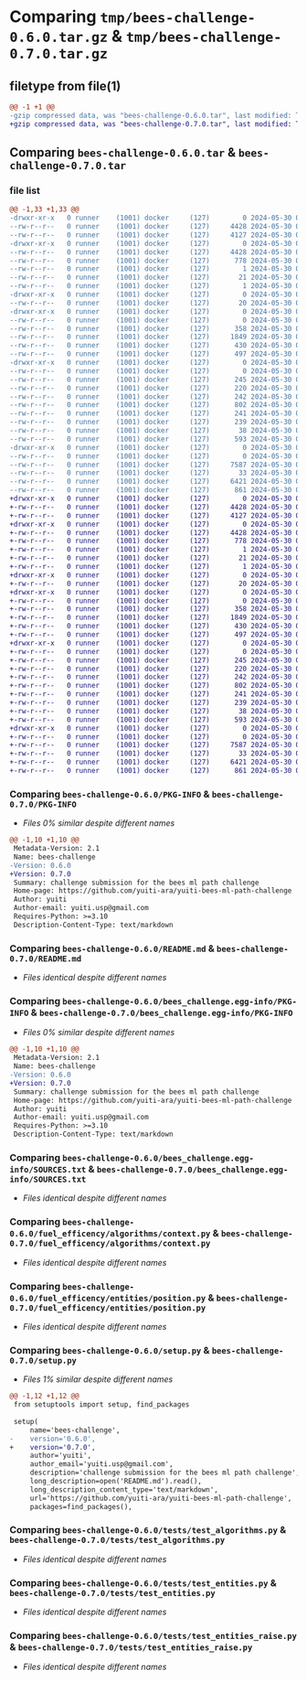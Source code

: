 # Comparing `tmp/bees-challenge-0.6.0.tar.gz` & `tmp/bees-challenge-0.7.0.tar.gz`

## filetype from file(1)

```diff
@@ -1 +1 @@
-gzip compressed data, was "bees-challenge-0.6.0.tar", last modified: Thu May 30 06:10:53 2024, max compression
+gzip compressed data, was "bees-challenge-0.7.0.tar", last modified: Thu May 30 06:13:43 2024, max compression
```

## Comparing `bees-challenge-0.6.0.tar` & `bees-challenge-0.7.0.tar`

### file list

```diff
@@ -1,33 +1,33 @@
-drwxr-xr-x   0 runner    (1001) docker     (127)        0 2024-05-30 06:10:53.595672 bees-challenge-0.6.0/
--rw-r--r--   0 runner    (1001) docker     (127)     4428 2024-05-30 06:10:53.591672 bees-challenge-0.6.0/PKG-INFO
--rw-r--r--   0 runner    (1001) docker     (127)     4127 2024-05-30 06:10:31.000000 bees-challenge-0.6.0/README.md
-drwxr-xr-x   0 runner    (1001) docker     (127)        0 2024-05-30 06:10:53.591672 bees-challenge-0.6.0/bees_challenge.egg-info/
--rw-r--r--   0 runner    (1001) docker     (127)     4428 2024-05-30 06:10:53.000000 bees-challenge-0.6.0/bees_challenge.egg-info/PKG-INFO
--rw-r--r--   0 runner    (1001) docker     (127)      778 2024-05-30 06:10:53.000000 bees-challenge-0.6.0/bees_challenge.egg-info/SOURCES.txt
--rw-r--r--   0 runner    (1001) docker     (127)        1 2024-05-30 06:10:53.000000 bees-challenge-0.6.0/bees_challenge.egg-info/dependency_links.txt
--rw-r--r--   0 runner    (1001) docker     (127)       21 2024-05-30 06:10:53.000000 bees-challenge-0.6.0/bees_challenge.egg-info/top_level.txt
--rw-r--r--   0 runner    (1001) docker     (127)        1 2024-05-30 06:10:53.000000 bees-challenge-0.6.0/bees_challenge.egg-info/zip-safe
-drwxr-xr-x   0 runner    (1001) docker     (127)        0 2024-05-30 06:10:53.591672 bees-challenge-0.6.0/fuel_efficency/
--rw-r--r--   0 runner    (1001) docker     (127)       20 2024-05-30 06:10:53.000000 bees-challenge-0.6.0/fuel_efficency/__init__.py
-drwxr-xr-x   0 runner    (1001) docker     (127)        0 2024-05-30 06:10:53.591672 bees-challenge-0.6.0/fuel_efficency/algorithms/
--rw-r--r--   0 runner    (1001) docker     (127)        0 2024-05-30 06:10:31.000000 bees-challenge-0.6.0/fuel_efficency/algorithms/__init__.py
--rw-r--r--   0 runner    (1001) docker     (127)      358 2024-05-30 06:10:31.000000 bees-challenge-0.6.0/fuel_efficency/algorithms/a_star.py
--rw-r--r--   0 runner    (1001) docker     (127)     1849 2024-05-30 06:10:31.000000 bees-challenge-0.6.0/fuel_efficency/algorithms/context.py
--rw-r--r--   0 runner    (1001) docker     (127)      430 2024-05-30 06:10:31.000000 bees-challenge-0.6.0/fuel_efficency/algorithms/dijkstra.py
--rw-r--r--   0 runner    (1001) docker     (127)      497 2024-05-30 06:10:31.000000 bees-challenge-0.6.0/fuel_efficency/algorithms/path_finding.py
-drwxr-xr-x   0 runner    (1001) docker     (127)        0 2024-05-30 06:10:53.591672 bees-challenge-0.6.0/fuel_efficency/entities/
--rw-r--r--   0 runner    (1001) docker     (127)        0 2024-05-30 06:10:31.000000 bees-challenge-0.6.0/fuel_efficency/entities/__init__.py
--rw-r--r--   0 runner    (1001) docker     (127)      245 2024-05-30 06:10:31.000000 bees-challenge-0.6.0/fuel_efficency/entities/down_hill.py
--rw-r--r--   0 runner    (1001) docker     (127)      220 2024-05-30 06:10:31.000000 bees-challenge-0.6.0/fuel_efficency/entities/node.py
--rw-r--r--   0 runner    (1001) docker     (127)      242 2024-05-30 06:10:31.000000 bees-challenge-0.6.0/fuel_efficency/entities/plateau.py
--rw-r--r--   0 runner    (1001) docker     (127)      802 2024-05-30 06:10:31.000000 bees-challenge-0.6.0/fuel_efficency/entities/position.py
--rw-r--r--   0 runner    (1001) docker     (127)      241 2024-05-30 06:10:31.000000 bees-challenge-0.6.0/fuel_efficency/entities/up_hill.py
--rw-r--r--   0 runner    (1001) docker     (127)      239 2024-05-30 06:10:31.000000 bees-challenge-0.6.0/fuel_efficency/entities/valley.py
--rw-r--r--   0 runner    (1001) docker     (127)       38 2024-05-30 06:10:53.595672 bees-challenge-0.6.0/setup.cfg
--rw-r--r--   0 runner    (1001) docker     (127)      593 2024-05-30 06:10:53.000000 bees-challenge-0.6.0/setup.py
-drwxr-xr-x   0 runner    (1001) docker     (127)        0 2024-05-30 06:10:53.591672 bees-challenge-0.6.0/tests/
--rw-r--r--   0 runner    (1001) docker     (127)        0 2024-05-30 06:10:31.000000 bees-challenge-0.6.0/tests/__init__.py
--rw-r--r--   0 runner    (1001) docker     (127)     7587 2024-05-30 06:10:31.000000 bees-challenge-0.6.0/tests/test_algorithms.py
--rw-r--r--   0 runner    (1001) docker     (127)       33 2024-05-30 06:10:31.000000 bees-challenge-0.6.0/tests/test_ci.py
--rw-r--r--   0 runner    (1001) docker     (127)     6421 2024-05-30 06:10:31.000000 bees-challenge-0.6.0/tests/test_entities.py
--rw-r--r--   0 runner    (1001) docker     (127)      861 2024-05-30 06:10:31.000000 bees-challenge-0.6.0/tests/test_entities_raise.py
+drwxr-xr-x   0 runner    (1001) docker     (127)        0 2024-05-30 06:13:43.745237 bees-challenge-0.7.0/
+-rw-r--r--   0 runner    (1001) docker     (127)     4428 2024-05-30 06:13:43.745237 bees-challenge-0.7.0/PKG-INFO
+-rw-r--r--   0 runner    (1001) docker     (127)     4127 2024-05-30 06:13:24.000000 bees-challenge-0.7.0/README.md
+drwxr-xr-x   0 runner    (1001) docker     (127)        0 2024-05-30 06:13:43.745237 bees-challenge-0.7.0/bees_challenge.egg-info/
+-rw-r--r--   0 runner    (1001) docker     (127)     4428 2024-05-30 06:13:43.000000 bees-challenge-0.7.0/bees_challenge.egg-info/PKG-INFO
+-rw-r--r--   0 runner    (1001) docker     (127)      778 2024-05-30 06:13:43.000000 bees-challenge-0.7.0/bees_challenge.egg-info/SOURCES.txt
+-rw-r--r--   0 runner    (1001) docker     (127)        1 2024-05-30 06:13:43.000000 bees-challenge-0.7.0/bees_challenge.egg-info/dependency_links.txt
+-rw-r--r--   0 runner    (1001) docker     (127)       21 2024-05-30 06:13:43.000000 bees-challenge-0.7.0/bees_challenge.egg-info/top_level.txt
+-rw-r--r--   0 runner    (1001) docker     (127)        1 2024-05-30 06:13:43.000000 bees-challenge-0.7.0/bees_challenge.egg-info/zip-safe
+drwxr-xr-x   0 runner    (1001) docker     (127)        0 2024-05-30 06:13:43.745237 bees-challenge-0.7.0/fuel_efficency/
+-rw-r--r--   0 runner    (1001) docker     (127)       20 2024-05-30 06:13:43.000000 bees-challenge-0.7.0/fuel_efficency/__init__.py
+drwxr-xr-x   0 runner    (1001) docker     (127)        0 2024-05-30 06:13:43.745237 bees-challenge-0.7.0/fuel_efficency/algorithms/
+-rw-r--r--   0 runner    (1001) docker     (127)        0 2024-05-30 06:13:24.000000 bees-challenge-0.7.0/fuel_efficency/algorithms/__init__.py
+-rw-r--r--   0 runner    (1001) docker     (127)      358 2024-05-30 06:13:24.000000 bees-challenge-0.7.0/fuel_efficency/algorithms/a_star.py
+-rw-r--r--   0 runner    (1001) docker     (127)     1849 2024-05-30 06:13:24.000000 bees-challenge-0.7.0/fuel_efficency/algorithms/context.py
+-rw-r--r--   0 runner    (1001) docker     (127)      430 2024-05-30 06:13:24.000000 bees-challenge-0.7.0/fuel_efficency/algorithms/dijkstra.py
+-rw-r--r--   0 runner    (1001) docker     (127)      497 2024-05-30 06:13:24.000000 bees-challenge-0.7.0/fuel_efficency/algorithms/path_finding.py
+drwxr-xr-x   0 runner    (1001) docker     (127)        0 2024-05-30 06:13:43.745237 bees-challenge-0.7.0/fuel_efficency/entities/
+-rw-r--r--   0 runner    (1001) docker     (127)        0 2024-05-30 06:13:24.000000 bees-challenge-0.7.0/fuel_efficency/entities/__init__.py
+-rw-r--r--   0 runner    (1001) docker     (127)      245 2024-05-30 06:13:24.000000 bees-challenge-0.7.0/fuel_efficency/entities/down_hill.py
+-rw-r--r--   0 runner    (1001) docker     (127)      220 2024-05-30 06:13:24.000000 bees-challenge-0.7.0/fuel_efficency/entities/node.py
+-rw-r--r--   0 runner    (1001) docker     (127)      242 2024-05-30 06:13:24.000000 bees-challenge-0.7.0/fuel_efficency/entities/plateau.py
+-rw-r--r--   0 runner    (1001) docker     (127)      802 2024-05-30 06:13:24.000000 bees-challenge-0.7.0/fuel_efficency/entities/position.py
+-rw-r--r--   0 runner    (1001) docker     (127)      241 2024-05-30 06:13:24.000000 bees-challenge-0.7.0/fuel_efficency/entities/up_hill.py
+-rw-r--r--   0 runner    (1001) docker     (127)      239 2024-05-30 06:13:24.000000 bees-challenge-0.7.0/fuel_efficency/entities/valley.py
+-rw-r--r--   0 runner    (1001) docker     (127)       38 2024-05-30 06:13:43.745237 bees-challenge-0.7.0/setup.cfg
+-rw-r--r--   0 runner    (1001) docker     (127)      593 2024-05-30 06:13:43.000000 bees-challenge-0.7.0/setup.py
+drwxr-xr-x   0 runner    (1001) docker     (127)        0 2024-05-30 06:13:43.745237 bees-challenge-0.7.0/tests/
+-rw-r--r--   0 runner    (1001) docker     (127)        0 2024-05-30 06:13:24.000000 bees-challenge-0.7.0/tests/__init__.py
+-rw-r--r--   0 runner    (1001) docker     (127)     7587 2024-05-30 06:13:24.000000 bees-challenge-0.7.0/tests/test_algorithms.py
+-rw-r--r--   0 runner    (1001) docker     (127)       33 2024-05-30 06:13:24.000000 bees-challenge-0.7.0/tests/test_ci.py
+-rw-r--r--   0 runner    (1001) docker     (127)     6421 2024-05-30 06:13:24.000000 bees-challenge-0.7.0/tests/test_entities.py
+-rw-r--r--   0 runner    (1001) docker     (127)      861 2024-05-30 06:13:24.000000 bees-challenge-0.7.0/tests/test_entities_raise.py
```

### Comparing `bees-challenge-0.6.0/PKG-INFO` & `bees-challenge-0.7.0/PKG-INFO`

 * *Files 0% similar despite different names*

```diff
@@ -1,10 +1,10 @@
 Metadata-Version: 2.1
 Name: bees-challenge
-Version: 0.6.0
+Version: 0.7.0
 Summary: challenge submission for the bees ml path challenge
 Home-page: https://github.com/yuiti-ara/yuiti-bees-ml-path-challenge
 Author: yuiti
 Author-email: yuiti.usp@gmail.com
 Requires-Python: >=3.10
 Description-Content-Type: text/markdown
```

### Comparing `bees-challenge-0.6.0/README.md` & `bees-challenge-0.7.0/README.md`

 * *Files identical despite different names*

### Comparing `bees-challenge-0.6.0/bees_challenge.egg-info/PKG-INFO` & `bees-challenge-0.7.0/bees_challenge.egg-info/PKG-INFO`

 * *Files 0% similar despite different names*

```diff
@@ -1,10 +1,10 @@
 Metadata-Version: 2.1
 Name: bees-challenge
-Version: 0.6.0
+Version: 0.7.0
 Summary: challenge submission for the bees ml path challenge
 Home-page: https://github.com/yuiti-ara/yuiti-bees-ml-path-challenge
 Author: yuiti
 Author-email: yuiti.usp@gmail.com
 Requires-Python: >=3.10
 Description-Content-Type: text/markdown
```

### Comparing `bees-challenge-0.6.0/bees_challenge.egg-info/SOURCES.txt` & `bees-challenge-0.7.0/bees_challenge.egg-info/SOURCES.txt`

 * *Files identical despite different names*

### Comparing `bees-challenge-0.6.0/fuel_efficency/algorithms/context.py` & `bees-challenge-0.7.0/fuel_efficency/algorithms/context.py`

 * *Files identical despite different names*

### Comparing `bees-challenge-0.6.0/fuel_efficency/entities/position.py` & `bees-challenge-0.7.0/fuel_efficency/entities/position.py`

 * *Files identical despite different names*

### Comparing `bees-challenge-0.6.0/setup.py` & `bees-challenge-0.7.0/setup.py`

 * *Files 1% similar despite different names*

```diff
@@ -1,12 +1,12 @@
 from setuptools import setup, find_packages
 
 setup(
     name='bees-challenge',
-    version='0.6.0',
+    version='0.7.0',
     author='yuiti',
     author_email='yuiti.usp@gmail.com',
     description='challenge submission for the bees ml path challenge',
     long_description=open('README.md').read(),
     long_description_content_type='text/markdown',
     url='https://github.com/yuiti-ara/yuiti-bees-ml-path-challenge',
     packages=find_packages(),
```

### Comparing `bees-challenge-0.6.0/tests/test_algorithms.py` & `bees-challenge-0.7.0/tests/test_algorithms.py`

 * *Files identical despite different names*

### Comparing `bees-challenge-0.6.0/tests/test_entities.py` & `bees-challenge-0.7.0/tests/test_entities.py`

 * *Files identical despite different names*

### Comparing `bees-challenge-0.6.0/tests/test_entities_raise.py` & `bees-challenge-0.7.0/tests/test_entities_raise.py`

 * *Files identical despite different names*

